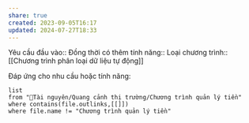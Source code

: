 ```yaml
---
share: true
created: 2023-09-05T16:17
updated: 2024-07-27T18:33
---
```

Yêu cầu đầu vào:: 
Đồng thời có thêm tính năng::
Loại chương trình:: [[Chương trình phân loại dữ liệu tự động]]

Đáp ứng cho nhu cầu hoặc tính năng:
```dataview
list
from "📜Tài nguyên/Quang cảnh thị trường/Chương trình quản lý tiền" 
where contains(file.outlinks,[[]])
where file.name != "Chương trình quản lý tiền" 
```
